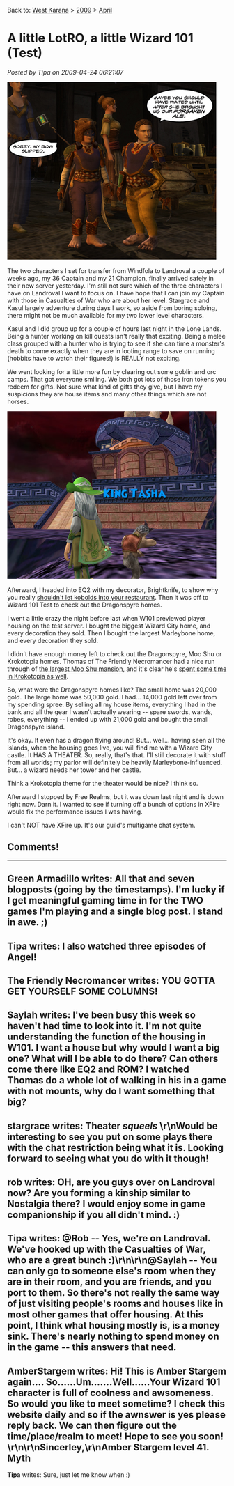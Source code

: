 Back to: [West Karana](/posts/westkarana.md) > [2009](/posts/2009/westkarana.md) > [April](./westkarana.md)
# A little LotRO, a little Wizard 101 (Test)

*Posted by Tipa on 2009-04-24 06:21:07*

![I was actually aiming for that annoying fly](../../../uploads/2009/04/forsakenale.jpg "I was actually aiming for that annoying fly")

The two characters I set for transfer from Windfola to Landroval a couple of weeks ago, my 36 Captain and my 21 Champion, finally arrived safely in their new server yesterday. I'm still not sure which of the three characters I have on Landroval I want to focus on. I have hope that I can join my Captain with those in Casualties of War who are about her level. Stargrace and Kasul largely adventure during days I work, so aside from boring soloing, there might not be much available for my two lower level characters.

Kasul and I did group up for a couple of hours last night in the Lone Lands. Being a hunter working on kill quests isn't really that exciting. Being a melee class grouped with a hunter who is trying to see if she can time a monster's death to come exactly when they are in looting range to save on running (hobbits have to watch their figures!) is REALLY not exciting.

We went looking for a little more fun by clearing out some goblin and orc camps. That got everyone smiling. We both got lots of those iron tokens you redeem for gifts. Not sure what kind of gifts they give, but I have my suspicions they are house items and many other things which are not horses.

![wizardgraphicalclient-2009-04-23-23-15-26-90](../../../uploads/2009/04/wizardgraphicalclient-2009-04-23-23-15-26-90.jpg "wizardgraphicalclient-2009-04-23-23-15-26-90")

Afterward, I headed into EQ2 with my decorator, Brightknife, to show why you really [shouldn't let kobolds into your restaurant](../../../index.php/2009/04/23/eq2-but-they-said-it-was-all-you-can-eat/). Then it was off to Wizard 101 Test to check out the Dragonspyre homes.

I went a little crazy the night before last when W101 previewed player housing on the test server. I bought the biggest Wizard City home, and every decoration they sold. Then I bought the largest Marleybone home, and every decoration they sold.

I didn't have enough money left to check out the Dragonspyre, Moo Shu or Krokotopia homes. Thomas of The Friendly Necromancer had a nice run through of [the largest Moo Shu mansion](http://thefriendlynecromancer.blogspot.com/2009/04/housing-preview.html), and it's clear he's [spent some time in Krokotopia as well](http://thefriendlynecromancer.blogspot.com/2009/04/you-gotta-get-yourself-some-columns.html).

So, what were the Dragonspyre homes like? The small home was 20,000 gold. The large home was 50,000 gold. I had... 14,000 gold left over from my spending spree. By selling all my house items, everything I had in the bank and all the gear I wasn't actually wearing -- spare swords, wands, robes, everything -- I ended up with 21,000 gold and bought the small Dragonspyre island.

It's okay. It even has a dragon flying around! But... well... having seen all the islands, when the housing goes live, you will find me with a Wizard City castle. It HAS A THEATER. So, really, that's that. I'll still decorate it with stuff from all worlds; my parlor will definitely be heavily Marleybone-influenced. But... a wizard needs her tower and her castle.

Think a Krokotopia theme for the theater would be nice? I think so.

Afterward I stopped by Free Realms, but it was down last night and is down right now. Darn it. I wanted to see if turning off a bunch of options in XFire would fix the performance issues I was having.

I can't NOT have XFire up. It's our guild's multigame chat system.

## Comments!
---
**Green Armadillo** writes: All that and seven blogposts (going by the timestamps).  I'm lucky if I get meaningful gaming time in for the TWO games I'm playing and a single blog post.  I stand in awe.  ;)
---
**Tipa** writes: I also watched three episodes of Angel!
---
**The Friendly Necromancer** writes: YOU GOTTA GET YOURSELF SOME COLUMNS!
---
**Saylah** writes: I've been busy this week so haven't had time to look into it. I'm not quite understanding the function of the housing in W101.  I want a house but why would I want a big one?  What will I be able to do there?  Can others come there like EQ2 and ROM?  I watched Thomas do a whole lot of walking in his in a game with not mounts, why do I want something that big?
---
**stargrace** writes: Theater *squeels* \r\nWould be interesting to see you put on some plays there with the chat restriction being what it is. Looking forward to seeing what you do with it though!
---
**rob** writes: OH, are you guys over on Landroval now?  Are you forming a kinship similar to Nostalgia there?  I would enjoy some in game companionship if you all didn't mind. :)
---
**Tipa** writes: @Rob -- Yes, we're on Landroval. We've hooked up with the Casualties of War, who are a great bunch :)\r\n\r\n@Saylah -- You can only go to someone else's room when they are in their room, and you are friends, and you port to them. So there's not really the same way of just visiting people's rooms and houses like in most other games that offer housing. At this point, I think what housing mostly is, is a money sink. There's nearly nothing to spend money on in the game -- this answers that need.
---
**AmberStargem** writes: Hi! This is Amber Stargem again.... So......Um.......Well......Your Wizard 101 character is full of coolness and awsomeness. So would you like to meet sometime? I check this website daily and so if the awnswer is yes please reply back. We can then figure out the time/place/realm to meet! Hope to see you soon! \r\n\r\nSincerley,\r\nAmber Stargem level 41. Myth
---
**Tipa** writes: Sure, just let me know when :)
